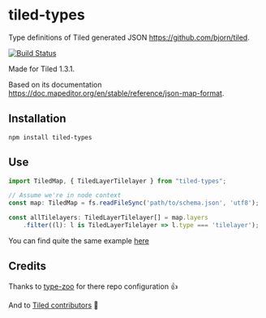 # tiled-types

Type definitions of Tiled generated JSON https://github.com/bjorn/tiled.

[![Build Status](https://travis-ci.com/Chnapy/tiled-types.svg?branch=master)](https://travis-ci.com/Chnapy/tiled-types)

Made for Tiled 1.3.1.

Based on its documentation https://doc.mapeditor.org/en/stable/reference/json-map-format.

## Installation

```
npm install tiled-types
```

## Use

```typescript
import TiledMap, { TiledLayerTilelayer } from "tiled-types";

// Assume we're in node context
const map: TiledMap = fs.readFileSync('path/to/schema.json', 'utf8');

const allTilelayers: TiledLayerTilelayer[] = map.layers
    .filter((l): l is TiledLayerTilelayer => l.type === 'tilelayer');
```
You can find quite the same example [here](types/tiled-tests.ts)

## Credits

Thanks to [type-zoo](https://github.com/pelotom/type-zoo) for there repo configuration :+1:

And to [Tiled contributors](https://github.com/bjorn/tiled/graphs/contributors) :100:
